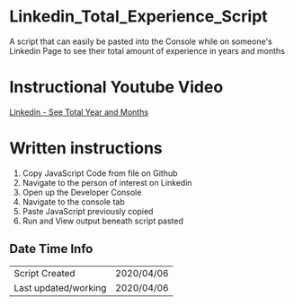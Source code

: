 # Linkedin_Total_Experience_Script
A script that can easily be pasted into the Console while on someone's Linkedin Page to see their total amount of experience in years and months

# Instructional Youtube Video
[Linkedin - See Total Year and Months](https://youtu.be/R5R6on1xpi8 "Youtube")

# Written instructions

  1. Copy JavaScript Code from file on Github
  2. Navigate to the person of interest on Linkedin
  3. Open up the Developer Console
  4. Navigate to the console tab
  5. Paste JavaScript previously copied
  6. Run and View output beneath script pasted

## Date Time Info
<table>
<tr>
<td>Script Created</td><td>2020/04/06</td>
</tr>
<tr>
<td>Last updated/working</td><td> 2020/04/06</td>
</tr>
</table>

